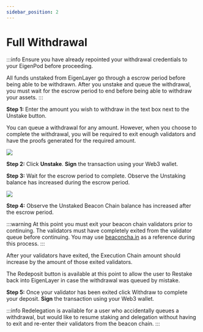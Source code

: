 ```yaml
---
sidebar_position: 2
---
```


# Full Withdrawal

:::info
Ensure you have already repointed your withdrawal credentials to your EigenPod before proceeding.

All funds unstaked from EigenLayer go through a escrow period before being able to be withdrawn. After you unstake and queue the withdrawal, you must wait for the escrow period to end before being able to withdraw your assets.
:::
 
**Step 1:** Enter the amount you wish to withdraw in the text box next to the Unstake button.

You can queue a withdrawal for any amount. However, when you choose to complete the withdrawal, you will be required to exit enough validators and have the proofs generated for the required amount.

![](/img/googleusercontentbackup/Iil3RwJtYPpGzrPFVjgwUvYmHwTdUk2tExBTvAOEN-tTzXa83LXQIwr8F1oTHM561YQMCpHEqVZWggqE75pjAmduoIoHaBqY7HpnKWbkE6k46QQTeBvOfnFZ0KYLJSIUsXyeS0mCtOMZehMRmBxy_Q8.png)

**Step 2:** Click **Unstake**. **Sign** the transaction using your Web3 wallet.

**Step 3:** Wait for the escrow period to complete. Observe the Unstaking balance has increased during the escrow period.

![](/img/googleusercontentbackup/QZvihKxzjPXs4XBWp8xNZdsc8FmLl7VuJ0m5yom_TqgqiFkpROSVSqEr_4XdMWMmhD-ZcTVOjRYxEaTmwpQzIz87dJdgpNs79jDQvw7TKgNxIXr3P1OJCsWeKZoew4I2iG_6Phy5rlej99HvuoKnY-g.png)

**Step 4:** Observe the Unstaked Beacon Chain balance has increased after the escrow period.

:::warning
At this point you must exit your beacon chain validators prior to continuing. The validators must have completely exited from the validator queue before continuing. You may use [beaconcha.in](https://beaconcha.in) as a reference during this process.
:::

After your validators have exited, the Execution Chain amount should increase by the amount of those exited validators.

The Redeposit button is available at this point to allow the user to Restake back into EigenLayer in case the withdrawal was queued by mistake.

**Step 5:** Once your validator has been exited click Withdraw to complete your deposit. **Sign** the transaction using your Web3 wallet.

:::info
Redelegation is available for a user who accidentally queues a withdrawal, but would like to resume staking and delegation without having to exit and re-enter their validators from the beacon chain.
:::
